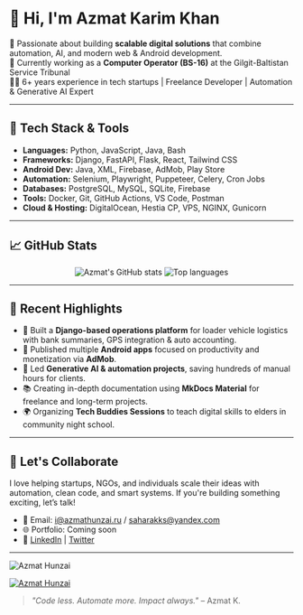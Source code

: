 # 👋 Hi, I'm Azmat Karim Khan

🎯 Passionate about building **scalable digital solutions** that combine automation, AI, and modern web & Android development.  
💼 Currently working as a **Computer Operator (BS-16)** at the Gilgit-Baltistan Service Tribunal  
🧑‍💻 6+ years experience in tech startups | Freelance Developer | Automation & Generative AI Expert  

---

## 🚀 Tech Stack & Tools

- **Languages:** Python, JavaScript, Java, Bash  
- **Frameworks:** Django, FastAPI, Flask, React, Tailwind CSS  
- **Android Dev:** Java, XML, Firebase, AdMob, Play Store  
- **Automation:** Selenium, Playwright, Puppeteer, Celery, Cron Jobs  
- **Databases:** PostgreSQL, MySQL, SQLite, Firebase  
- **Tools:** Docker, Git, GitHub Actions, VS Code, Postman  
- **Cloud & Hosting:** DigitalOcean, Hestia CP, VPS, NGINX, Gunicorn

---

## 📈 GitHub Stats

<p align="center">
  <img src="https://github-readme-stats.vercel.app/api?username=saharakks&show_icons=true&theme=radical" alt="Azmat's GitHub stats" />
  <img src="https://github-readme-stats.vercel.app/api/top-langs/?username=saharakks&layout=compact&theme=radical" alt="Top languages" />
</p>

---

## 🧠 Recent Highlights

- 🧩 Built a **Django-based operations platform** for loader vehicle logistics with bank summaries, GPS integration & auto accounting.
- 📲 Published multiple **Android apps** focused on productivity and monetization via **AdMob**.
- 🤖 Led **Generative AI & automation projects**, saving hundreds of manual hours for clients.
- 📚 Creating in-depth documentation using **MkDocs Material** for freelance and long-term projects.
- 🌍 Organizing **Tech Buddies Sessions** to teach digital skills to elders in community night school.

---

## 🌟 Let's Collaborate

I love helping startups, NGOs, and individuals scale their ideas with automation, clean code, and smart systems. If you're building something exciting, let’s talk!

- 💌 Email: [i@azmathunzai.ru](mailto:i@azmathunzai.ru)  / [saharakks@yandex.com](mailto:saharakks@yandex.com) 
- 🌐 Portfolio: Coming soon  
- 📝 [LinkedIn](https://www.linkedin.com/in/azmatkarimkhan/) | [Twitter](https://twitter.com/saharakks)

---

<p align="left"> <img src="https://komarev.com/ghpvc/?username=saharakks&label=Profile%20views&color=0e75b6&style=flat" alt="Azmat Hunzai" /> </p>

<p align="left"> <a href="https://github.com/ryo-ma/github-profile-trophy"><img src="https://github-profile-trophy.vercel.app/?username=saharakks" alt="Azmat Hunzai" /></a> </p>

> _"Code less. Automate more. Impact always."_ – Azmat K.


